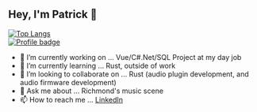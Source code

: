 ## Hey, I'm Patrick 👋


[![Top Langs](https://github-readme-stats.vercel.app/api/top-langs/?username=ploymahloy&layout=compact)](https://github.com/ploymahloy/github-readme-stats)
<br />
[![Profile badge](https://www.codewars.com/users/ploymahloy/badges/large)](https://www.codewars.com/users/ploymahloy/badges/large) 

- 🔭 I’m currently working on ... Vue/C#.Net/SQL Project at my day job
- 🌱 I’m currently learning ... Rust, outside of work
- 👯 I’m looking to collaborate on ... Rust (audio plugin development, and audio firmware development)
- 💬 Ask me about ... Richmond's music scene
- 📫 How to reach me ... [LinkedIn](https://www.linkedin.com/in/patrickmahloy/)
